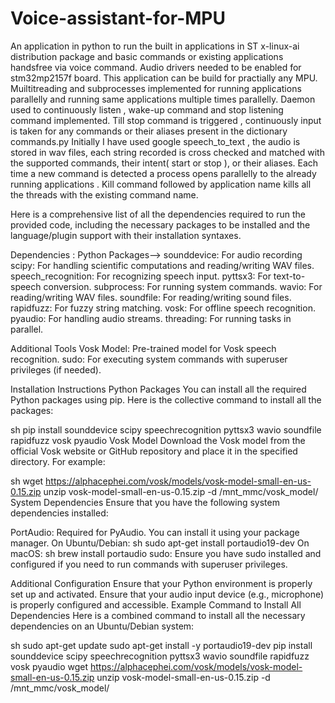 # Voice-assistant-for-MPU
An application in python to run the built in applications in ST x-linux-ai distribution package and basic commands or existing applications handsfree via voice command.
Audio drivers needed to be enabled for stm32mp2157f board. This application can be build for practially any MPU.
Muiltitreading and subprocesses implemented for running applications parallelly and running same applications multiple times parallelly.
Daemon used to continuously listen , wake-up command and stop listening command implemented.
Till stop command is triggered , continuously input is taken for any commands or their aliases present in the dictionary commands.py
Initially I have used google speech_to_text , the audio is stored in wav files, each string recorded is cross checked and matched with the supported commands, their intent( start or stop ), or their aliases.
Each time a new command is detected a process opens parallelly to the already running applications . Kill command followed by application name kills all the threads with the existing command name.


Here is a comprehensive list of all the dependencies required to run the provided code, including the necessary packages to be installed and the language/plugin support with their installation syntaxes.

Dependencies : 
Python Packages-->
sounddevice: For audio recording
scipy: For handling scientific computations and reading/writing WAV files.
speech_recognition: For recognizing speech input.
pyttsx3: For text-to-speech conversion.
subprocess: For running system commands.
wavio: For reading/writing WAV files.
soundfile: For reading/writing sound files.
rapidfuzz: For fuzzy string matching.
vosk: For offline speech recognition.
pyaudio: For handling audio streams.
threading: For running tasks in parallel.

Additional Tools
Vosk Model: Pre-trained model for Vosk speech recognition.
sudo: For executing system commands with superuser privileges (if needed).

Installation Instructions
Python Packages
You can install all the required Python packages using pip. Here is the collective command to install all the packages:

sh
pip install sounddevice scipy speechrecognition pyttsx3 wavio soundfile rapidfuzz vosk pyaudio
Vosk Model
Download the Vosk model from the official Vosk website or GitHub repository and place it in the specified directory. For example:

sh
wget https://alphacephei.com/vosk/models/vosk-model-small-en-us-0.15.zip
unzip vosk-model-small-en-us-0.15.zip -d /mnt_mmc/vosk_model/
System Dependencies
Ensure that you have the following system dependencies installed:

PortAudio: Required for PyAudio. You can install it using your package manager.
On Ubuntu/Debian:
sh
sudo apt-get install portaudio19-dev
On macOS:
sh
brew install portaudio
sudo: Ensure you have sudo installed and configured if you need to run commands with superuser privileges.

Additional Configuration
Ensure that your Python environment is properly set up and activated.
Ensure that your audio input device (e.g., microphone) is properly configured and accessible.
Example Command to Install All Dependencies
Here is a combined command to install all the necessary dependencies on an Ubuntu/Debian system:


sh
sudo apt-get update
sudo apt-get install -y portaudio19-dev
pip install sounddevice scipy speechrecognition pyttsx3 wavio soundfile rapidfuzz vosk pyaudio
wget https://alphacephei.com/vosk/models/vosk-model-small-en-us-0.15.zip
unzip vosk-model-small-en-us-0.15.zip -d /mnt_mmc/vosk_model/

